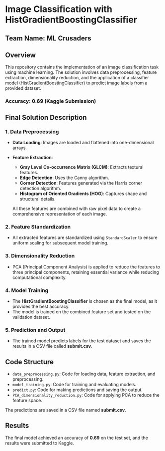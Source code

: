 
# Image Classification with HistGradientBoostingClassifier

## Team Name: ML Crusaders

## Overview
This repository contains the implementation of an image classification task using machine learning. The solution involves data preprocessing, feature extraction, dimensionality reduction, and the application of a classifier model (HistGradientBoostingClassifier) to predict image labels from a provided dataset.

### Accuracy: 0.69 (Kaggle Submission)

## Final Solution Description

### 1. Data Preprocessing
- **Data Loading**: Images are loaded and flattened into one-dimensional arrays.
- **Feature Extraction**:
  - **Gray Level Co-occurrence Matrix (GLCM)**: Extracts textural features.
  - **Edge Detection**: Uses the Canny algorithm.
  - **Corner Detection**: Features generated via the Harris corner detection algorithm.
  - **Histogram of Oriented Gradients (HOG)**: Captures shape and structural details.
  
  All these features are combined with raw pixel data to create a comprehensive representation of each image.

### 2. Feature Standardization
- All extracted features are standardized using `StandardScaler` to ensure uniform scaling for subsequent model training.

### 3. Dimensionality Reduction
- PCA (Principal Component Analysis) is applied to reduce the features to three principal components, retaining essential variance while reducing computational complexity.

### 4. Model Training
- The **HistGradientBoostingClassifier** is chosen as the final model, as it provides the best accuracy.
- The model is trained on the combined feature set and tested on the validation dataset.

### 5. Prediction and Output
- The trained model predicts labels for the test dataset and saves the results in a CSV file called **submit.csv**.

## Code Structure

- `data_preprocessing.py`: Code for loading data, feature extraction, and preprocessing.
- `model_training.py`: Code for training and evaluating models.
- `predict.py`: Code for making predictions and saving the output.
- `PCA_dimensionality_reduction.py`: Code for applying PCA to reduce the feature space.

The predictions are saved in a CSV file named **submit.csv**.

## Results
The final model achieved an accuracy of **0.69** on the test set, and the results were submitted to Kaggle.

